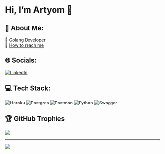 # Hi, I’m Artyom 👋


## 💫 About Me:
🌱 Golang Developer<br>💬 [How to reach me](https://www.linkedin.com/in/artyom-golubev/)

## 🌐 Socials:
[![LinkedIn](https://img.shields.io/badge/LinkedIn-%230077B5.svg?logo=linkedin&logoColor=white)](https://linkedin.com/in/artyom-golubev) 

## 💻 Tech Stack:
![Heroku](https://img.shields.io/badge/heroku-%23430098.svg?style=flat&logo=heroku&logoColor=white)
![Postgres](https://img.shields.io/badge/postgres-%23316192.svg?style=flat&logo=postgresql&logoColor=white)
![Postman](https://img.shields.io/badge/Postman-FF6C37?style=flat&logo=postman&logoColor=white)
![Python](https://img.shields.io/badge/python-3670A0?style=flat&logo=python&logoColor=ffdd54)
![Swagger](https://img.shields.io/badge/-Swagger-%23Clojure?style=flat&logo=swagger&logoColor=white)

## 🏆 GitHub Trophies
![](https://github-profile-trophy.vercel.app/?username=Artyom099&theme=tokyonight&no-frame=true&no-bg=true&margin-w=4)


---
[![](https://visitcount.itsvg.in/api?id=Artyom099&icon=4&color=0)](https://visitcount.itsvg.in)

<!-- Proudly created with GPRM ( https://gprm.itsvg.in ) -->

